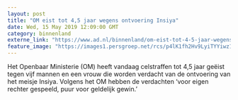 ```yaml
---
layout: post
title: "OM eist tot 4,5 jaar wegens ontvoering Insiya"
date: Wed, 15 May 2019 12:09:00 GMT
category: binnenland
externe_link: "https://www.ad.nl/binnenland/om-eist-tot-4-5-jaar-wegens-ontvoering-insiya~afdb7621/"
feature_image: "https://images1.persgroep.net/rcs/p4lK1fh2Hv9LyiTYYiwz1Gisk1M/diocontent/119649023/_fitwidth/400/?appId=21791a8992982cd8da851550a453bd7f&quality=0.7"
---
```


Het Openbaar Ministerie (OM) heeft vandaag celstraffen tot 4,5 jaar geëist tegen vijf mannen en een vrouw die worden verdacht van de ontvoering van het meisje Insiya. Volgens het OM hebben de verdachten ‘voor eigen rechter gespeeld, puur voor geldelijk gewin.’
